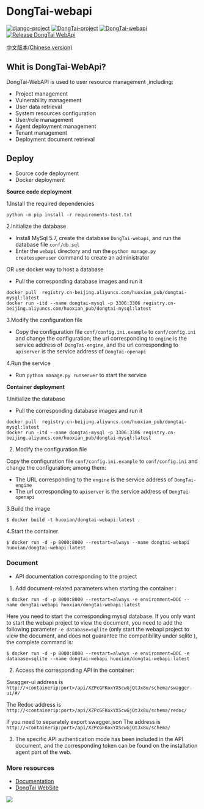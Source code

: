 # DongTai-webapi
[![django-project](https://img.shields.io/badge/django%20versions-3.0.3-blue)](https://www.djangoproject.com/)
[![DongTai-project](https://img.shields.io/badge/DongTai%20versions-beta-green)](https://github.com/HXSecurity/DongTai)
[![DongTai-webapi](https://img.shields.io/github/v/release/HXSecurity/Dongtai-webapi?label=Dongtai-webapi)](https://github.com/HXSecurity/DongTai-webapi/releases)
[![Release DongTai WebApi](https://github.com/HXSecurity/DongTai-webapi/actions/workflows/release_webapi.yml/badge.svg)](https://github.com/HXSecurity/DongTai-webapi/actions/workflows/release_webapi.yml)

[中文版本(Chinese version)](README.ZH_CN.md)

## Whit is DongTai-WebApi?
DongTai-WebAPI is used to user resource management ,including:


- Project management
- Vulnerability management
- User data retrieval
- System resources configuration
- User/role management
- Agent deployment management
- Tenant management
- Deployment document retrieval



## Deploy
- Source code deployment
- Docker deployment

**Source code deployment**

1.Install the required dependencies

```
python -m pip install -r requirements-test.txt
```

2.Initialize the database

- Install MySql 5.7, create the database `DongTai-webapi`, and run the database file `conf/db.sql`
- Enter the `webapi` directory and run the `python manage.py createsuperuser` command to create an administrator

OR use docker way to host a database

- Pull the corresponding database images and run it
```
docker pull  registry.cn-beijing.aliyuncs.com/huoxian_pub/dongtai-mysql:latest 
docker run -itd --name dongtai-mysql -p 3306:3306 registry.cn-beijing.aliyuncs.com/huoxian_pub/dongtai-mysql:latest 
```



3.Modify the configuration file

- Copy the configuration file `conf/config.ini.example` to `conf/config.ini` and change the configuration; the url corresponding to `engine` is the service address of` DongTai-engine`, and the url corresponding to `apiserver` is the service address of `DongTai-openapi`

4.Run the service

- Run `python manage.py runserver` to start the service


**Container deployment**

1.Initialize the database

- Pull the corresponding database images and run it

```
docker pull  registry.cn-beijing.aliyuncs.com/huoxian_pub/dongtai-mysql:latest 
docker run -itd --name dongtai-mysql -p 3306:3306 registry.cn-beijing.aliyuncs.com/huoxian_pub/dongtai-mysql:latest 
```

2. Modify the configuration file

Copy the configuration file `conf/config.ini.example` to `conf/config.ini` and change the configuration; among them:
- The URL corresponding to the `engine` is the service address of `DongTai-engine`
- The url corresponding to `apiserver` is the service address of `DongTai-openapi`

3.Build the image
```
$ docker build -t huoxian/dongtai-webapi:latest .
```

4.Start the container
```
$ docker run -d -p 8000:8000 --restart=always --name dongtai-webapi huoxian/dongtai-webapi:latest
```
### Document

- API documentation corresponding to the project 

1. Add document-related parameters when starting the container :
```
$ docker run -d -p 8000:8000 --restart=always -e environment=DOC --name dongtai-webapi huoxian/dongtai-webapi:latest
```
Here you need to start the corresponding mysql database. If you only want to start the webapi project to view the document, you need to add the following parameter `-e database=sqlite` (only start the webapi project to view the document, and does not guarantee the compatibility under sqlite ), the complete command is:
```
$ docker run -d -p 8000:8000 --restart=always -e environment=DOC -e database=sqlite --name dongtai-webapi huoxian/dongtai-webapi:latest
```

2. Access the corresponding API in the container:

Swagger-ui address is `http://<containerip:port>/api/XZPcGFKoxYXScwGjQtJx8u/schema/swagger-ui/#/`

The Redoc address is `http://<containerip:port>/api/XZPcGFKoxYXScwGjQtJx8u/schema/redoc/`

If you need to separately export swagger.json
The address is `http://<containerip:port>/api/XZPcGFKoxYXScwGjQtJx8u/schema/`

3. The specific API authentication mode has been included in the API document, and the corresponding token can be found on the installation agent part of the web.

### More resources
- [Documentation](https://doc.dongtai.io/)
- [DongTai WebSite](https://iast.io)

<img src="https://static.scarf.sh/a.png?x-pxid=44779bf0-9262-4801-bb88-4a36ee0fdcfe" />
